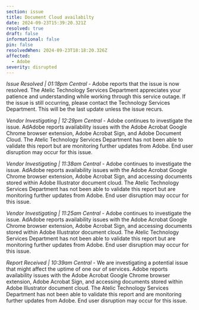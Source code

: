 ```yaml
---
section: issue
title: Document Cloud availabilty
date: 2024-09-23T15:39:20.321Z
resolved: true
draft: false
informational: false
pin: false
resolvedWhen: 2024-09-23T18:18:20.326Z
affected:
  - Adobe
severity: disrupted
---
```

*Issue Resolved | 01:18pm Central* - Adobe reports that the issue is now resolved. The Atelic Technology Services Department appreciates your patience and understanding while working through this service outage. If the issue is still occurring, please contact the Technology Services Department. This will be the last update unless the issue recurs.

*Vendor Investigating | 12:29pm Central* - Adobe continues to investigate the issue. AdAdobe reports availability issues with the Adobe Acrobat Google Chrome browser extension, Adobe Acrobat Sign, and Adobe Document Cloud. The Atelic Technology Services Department has not been able to validate this report but are monitoring further updates from Adobe. End user disruption may occur for this issue.

*Vendor Investigating | 11:38am Central* - Adobe continues to investigate the issue. AdAdobe reports availability issues with the Adobe Acrobat Google Chrome browser extension, Adobe Acrobat Sign, and accessing documents stored within Adobe Illustrator document cloud. The Atelic Technology Services Department has not been able to validate this report but are monitoring further updates from Adobe. End user disruption may occur for this issue.

*Vendor Investigating | 11:25am Central* - Adobe continues to investigate the issue. AdAdobe reports availability issues with the Adobe Acrobat Google Chrome browser extension, Adobe Acrobat Sign, and accessing documents stored within Adobe Illustrator document cloud. The Atelic Technology Services Department has not been able to validate this report but are monitoring further updates from Adobe. End user disruption may occur for this issue.

*Report Received | 10:39am Central* - We are investigating a potential issue that might affect the uptime of one our of services. Adobe reports availability issues with the Adobe Acrobat Google Chrome browser extension, Adobe Acrobat Sign, and accessing documents stored within Adobe Illustrator document cloud. The Atelic Technology Services Department has not been able to validate this report and are monitoring further updates from Adobe. End user disruption may occur for this issue.